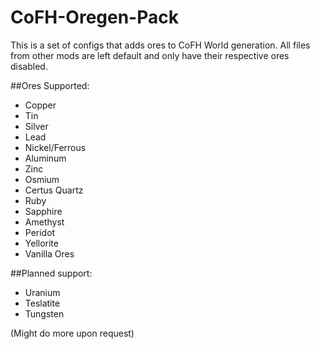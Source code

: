 CoFH-Oregen-Pack
================
This is a set of configs that adds ores to CoFH World generation. All files from other mods are left default and only have their respective ores disabled.

##Ores Supported:
- Copper
- Tin
- Silver
- Lead
- Nickel/Ferrous
- Aluminum
- Zinc
- Osmium
- Certus Quartz
- Ruby
- Sapphire
- Amethyst
- Peridot
- Yellorite
- Vanilla Ores

##Planned support:
- Uranium
- Teslatite
- Tungsten

(Might do more upon request)
